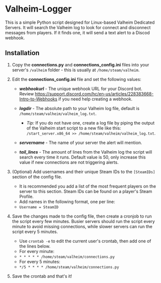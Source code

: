 # Valheim-Logger

This is a simple Python script designed for Linux-based Valheim Dedicated Servers. It will search the Valheim log to look for connect and disconnect messages from players. If it finds one, it will send a text alert to a Discod webhook.

## Installation

1. Copy the **connections.py** and **connections_config.ini** files into your server's `/valheim` folder - this is usually at `/home/steam/valheim`.

2. Edit the **connections_config.ini** file and set the following values:
      - ***webhookurl*** - The unique webhook URL for your Discord bot. Review https://support.discord.com/hc/en-us/articles/228383668-Intro-to-Webhooks if you need help creating a webhook.
      
      - ***logdir*** - The absolute path to your Valheim log file, default is `/home/steam/valheim/valheim_log.txt`. 
        - *Tip:* If you do not have one, create a log file by piping the output of the Valheim start script to a new file like this: `/start_server.x86_64 >> /home/steam/valheim/valheim_log.txt`.
      
      - ***servername*** - The name of your server the alert will mention.
      
      - ***tail_lines*** - The amount of lines from the Valheim log the script will search every time it runs. Default value is 50, only increase this value if new connections are not triggering alerts.
      
 3. (Optional) Add usernames and their unique Steam IDs to the `[SteamIDs]` section of the config file.
      - It is recommended you add a list of the most frequent players on the server to this section. Steam IDs can be found on a player's Steam Profile.
      - Add names in the following format, one per line:
      - `Username = SteamID`
      
 4. Save the changes made to the config file, then create a cronjob to run the script every few minutes. Busier servers should run the script every minute to avoid missing connections, while slower servers can run the script every 5 minutes.
      - Use `crontab -e` to edit the current user's crontab, then add one of the lines below.
      - For every minute:
      - `* * * * * /home/steam/valheim/connections.py`
      - For every 5 minutes:
      - `*/5 * * * * /home/steam/valheim/connections.py`
      
 5. Save the crontab and that's it!

